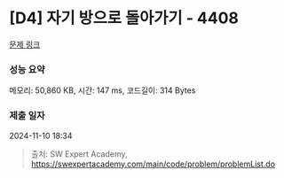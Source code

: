 # [D4] 자기 방으로 돌아가기 - 4408 

[문제 링크](https://swexpertacademy.com/main/code/problem/problemDetail.do?contestProbId=AWNcJ2sapZMDFAV8) 

### 성능 요약

메모리: 50,860 KB, 시간: 147 ms, 코드길이: 314 Bytes

### 제출 일자

2024-11-10 18:34



> 출처: SW Expert Academy, https://swexpertacademy.com/main/code/problem/problemList.do